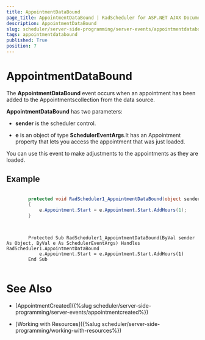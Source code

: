 ```yaml
---
title: AppointmentDataBound
page_title: AppointmentDataBound | RadScheduler for ASP.NET AJAX Documentation
description: AppointmentDataBound
slug: scheduler/server-side-programming/server-events/appointmentdatabound
tags: appointmentdatabound
published: True
position: 7
---
```


# AppointmentDataBound



The **AppointmentDataBound** event occurs when an appointment has been added to the Appointmentscollection from the data source.

**AppointmentDataBound** has two parameters:

* **sender** is the scheduler control.

* **e** is an object of type **SchedulerEventArgs**.It has an Appointment property that lets you access the appointment that was just loaded.

You can use this event to make adjustments to the appointments as they are loaded.

## Example





````C#
	
	    protected void RadScheduler1_AppointmentDataBound(object sender, SchedulerEventArgs e)
	    {
	        e.Appointment.Start = e.Appointment.Start.AddHours(1);
	    } 
	
````
````VB.NET
	
	    Protected Sub RadScheduler1_AppointmentDataBound(ByVal sender As Object, ByVal e As SchedulerEventArgs) Handles RadScheduler1.AppointmentDataBound
	        e.Appointment.Start = e.Appointment.Start.AddHours(1)
	    End Sub
	
````


# See Also

 * [AppointmentCreated]({%slug scheduler/server-side-programming/server-events/appointmentcreated%})

 * [Working with Resources]({%slug scheduler/server-side-programming/working-with-resources%})
